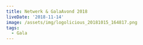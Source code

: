 ```yaml
---
title: Netwerk & GalaAvond 2018
liveDate: '2018-11-14'
image: /assets/img/logolicious_20181015_164817.png
tags:
  - Gala
---
```


